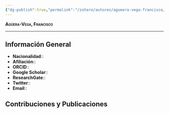 ```yaml
---
{"dg-publish":true,"permalink":"/zotero/autores/agueera-vega-francisco/","tags":["#autor","#researcher"]}
---
```



<span style="font-variant:small-caps; font-weight: bold;"> Agüera-Vega, Francisco </span>

---


## Información General

- **Nacionalidad**:: 
- **Afiliación**:: 
- **ORCID**:: 
- **Google Scholar**:: 
- **ResearchGate**:: 
- **Twitter**:: 
- **Email**::
  
## Contribuciones y Publicaciones






